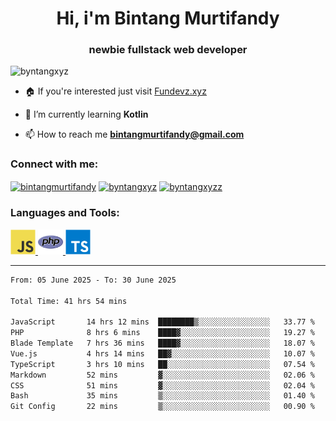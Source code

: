 <h1 align="center">Hi, i'm Bintang Murtifandy</h1>
<h3 align="center">newbie fullstack web developer</h3>

<p align="left"> <img src="https://komarev.com/ghpvc/?username=byntangxyz&label=Profile%20views&color=0e75b6&style=flat" alt="byntangxyz" /> </p>

- 🏠 If you're interested just visit [Fundevz.xyz](https://fundevz.xyz)

- 🌱 I’m currently learning **Kotlin**

- 📫 How to reach me **bintangmurtifandy@gmail.com**

<h3 align="left">Connect with me:</h3>
<p align="left">
<a href="https://linkedin.com/in/bintangmurtifandy" target="blank"><img align="center" src="https://raw.githubusercontent.com/rahuldkjain/github-profile-readme-generator/master/src/images/icons/Social/linked-in-alt.svg" alt="bintangmurtifandy" height="30" width="40" /></a>
<a href="https://instagram.com/byntangxyz" target="blank"><img align="center" src="https://raw.githubusercontent.com/rahuldkjain/github-profile-readme-generator/master/src/images/icons/Social/instagram.svg" alt="byntangxyz" height="30" width="40" /></a>
<a href="https://www.youtube.com/c/byntangxyzz" target="blank"><img align="center" src="https://raw.githubusercontent.com/rahuldkjain/github-profile-readme-generator/master/src/images/icons/Social/youtube.svg" alt="byntangxyzz" height="30" width="40" /></a>
</p>

<h3 align="left">Languages and Tools:</h3>
<p align="left"> <a href="https://developer.mozilla.org/en-US/docs/Web/JavaScript" target="_blank" rel="noreferrer"> <img src="https://raw.githubusercontent.com/devicons/devicon/master/icons/javascript/javascript-original.svg" alt="javascript" width="40" height="40"/> </a> <a href="https://www.php.net" target="_blank" rel="noreferrer"> <img src="https://raw.githubusercontent.com/devicons/devicon/master/icons/php/php-original.svg" alt="php" width="40" height="40"/> </a> <a href="https://www.typescriptlang.org/" target="_blank" rel="noreferrer"> <img src="https://raw.githubusercontent.com/devicons/devicon/master/icons/typescript/typescript-original.svg" alt="typescript" width="40" height="40"/> </a> </p>
<hr />
<p><!--START_SECTION:waka-->

```txt
From: 05 June 2025 - To: 30 June 2025

Total Time: 41 hrs 54 mins

JavaScript       14 hrs 12 mins  ████████▒░░░░░░░░░░░░░░░░   33.77 %
PHP              8 hrs 6 mins    ████▓░░░░░░░░░░░░░░░░░░░░   19.27 %
Blade Template   7 hrs 36 mins   ████▓░░░░░░░░░░░░░░░░░░░░   18.07 %
Vue.js           4 hrs 14 mins   ██▓░░░░░░░░░░░░░░░░░░░░░░   10.07 %
TypeScript       3 hrs 10 mins   ██░░░░░░░░░░░░░░░░░░░░░░░   07.54 %
Markdown         52 mins         ▓░░░░░░░░░░░░░░░░░░░░░░░░   02.06 %
CSS              51 mins         ▓░░░░░░░░░░░░░░░░░░░░░░░░   02.04 %
Bash             35 mins         ▒░░░░░░░░░░░░░░░░░░░░░░░░   01.40 %
Git Config       22 mins         ▒░░░░░░░░░░░░░░░░░░░░░░░░   00.90 %
```

<!--END_SECTION:waka--></p>
